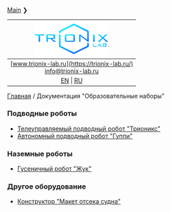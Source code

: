 [Main](/README.md) ❯

| ![logo](/logo_nav.png) |
| :---: |
| [www.trionix-lab.ru](https://trionix-lab.ru/) <br/> [info@trionix-lab.ru](mailto:info@trionix-lab.ru) |
| [EN](/README.md) \| [RU](/README_RU.md) |

[Главная](/README_RU.md) / Документация "Образовательные наборы"

### Подводные роботы
* [Телеуправляемый подводный робот "Трионикс"](/documentation/RU/projects/trionix_RU.md)
* [Автономный подводный робот "Гуппи"](/documentation/RU/projects/guppy_RU.md)

### Наземные роботы
* [Гусеничный робот "Жук"](/documentation/RU/projects/juke_RU.md)

### Другое оборудование
* [Конструктор "Макет отсека судна"](/documentation/RU/projects/compartment_RU.md)